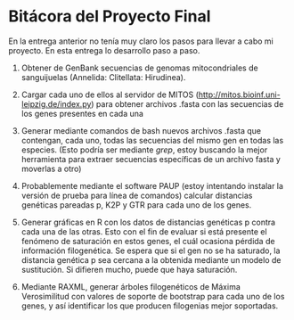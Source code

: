 


# Bitácora del Proyecto Final

En la entrega anterior no tenía muy claro los pasos para llevar a cabo mi proyecto. En esta entrega lo desarrollo paso a paso.

1) Obtener de GenBank secuencias de genomas mitocondriales de sanguijuelas (Annelida: Clitellata: Hirudinea).

2) Cargar cada uno de ellos al servidor de MITOS (http://mitos.bioinf.uni-leipzig.de/index.py) para obtener archivos .fasta con las secuencias de los genes presentes en cada una

3) Generar mediante comandos de bash nuevos archivos .fasta que contengan, cada uno, todas las secuencias del mismo gen en todas las especies. (Esto podría ser mediante *grep*, estoy buscando la mejor herramienta para extraer secuencias específicas de un archivo fasta y moverlas a otro)

4) Probablemente mediante el software PAUP (estoy intentando instalar la versión de prueba para línea de comandos) calcular distancias genéticas pareadas p, K2P y GTR para cada uno de los genes.

5) Generar gráficas en R con los datos de distancias genéticas p contra cada una de las otras. Esto con el fin de evaluar si está presente el fenómeno de saturación en estos genes, el cuál ocasiona pérdida de información filogenética. Se espera que si el gen no se ha saturado, la distancia genética p sea cercana a la obtenida mediante un modelo de sustitución. Si difieren mucho, puede que haya saturación.

6) Mediante RAXML, generar árboles filogenéticos de Máxima Verosimilitud con valores de soporte de bootstrap para cada uno de los genes, y así identificar los que producen filogenias mejor soportadas. 